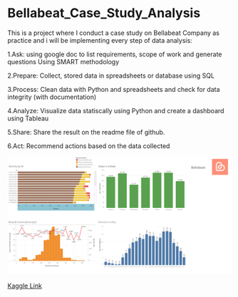 # Bellabeat_Case_Study_Analysis
This is a project where I conduct a case study on Bellabeat Company as practice and i will be implementing every step of data analysis:

1.Ask: using google doc to list requirements, scope of work and generate questions Using SMART methodology

2.Prepare: Collect, stored data in spreadsheets or database using SQL

3.Process: Clean data with Python and spreadsheets and check for data integrity (with documentation)

4.Analyze: Visualize data statiscally using Python and create a dashboard using Tableau

5.Share: Share the result on the readme file of github.

6.Act: Recommend actions based on the data collected

![alt text](https://github.com/B1n-isme/Bellabeat_Case_Study_Analysis/blob/main/dashboard.png?raw=true)

[Kaggle Link](https://www.kaggle.com/code/binisme/fitbit-analysis/edit#Visualizing-User-Behavior-Over-Time)
